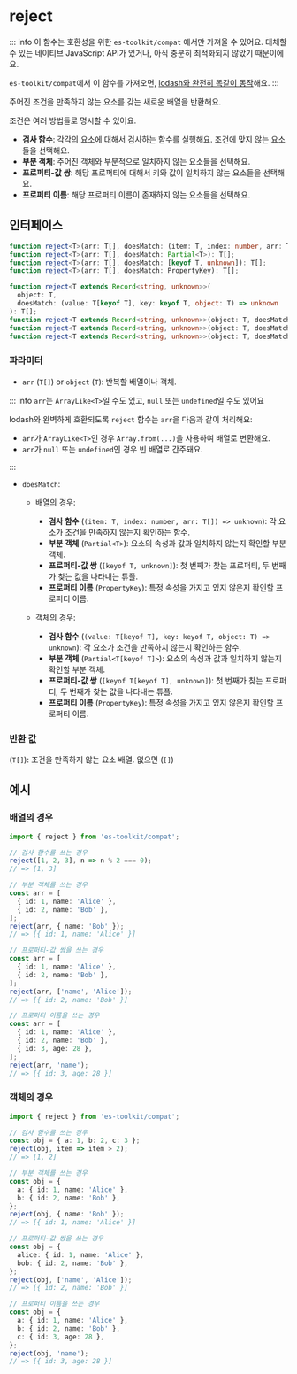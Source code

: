# reject

::: info
이 함수는 호환성을 위한 `es-toolkit/compat` 에서만 가져올 수 있어요. 대체할 수 있는 네이티브 JavaScript API가 있거나, 아직 충분히 최적화되지 않았기 때문이에요.

`es-toolkit/compat`에서 이 함수를 가져오면, [lodash와 완전히 똑같이 동작](../../../compatibility.md)해요.
:::

주어진 조건을 만족하지 않는 요소를 갖는 새로운 배열을 반환해요.

조건은 여러 방법들로 명시할 수 있어요.

- **검사 함수**: 각각의 요소에 대해서 검사하는 함수를 실행해요. 조건에 맞지 않는 요소들을 선택해요.
- **부분 객체**: 주어진 객체와 부분적으로 일치하지 않는 요소들을 선택해요.
- **프로퍼티-값 쌍**: 해당 프로퍼티에 대해서 키와 값이 일치하지 않는 요소들을 선택해요.
- **프로퍼티 이름**: 해당 프로퍼티 이름이 존재하지 않는 요소들을 선택해요.

## 인터페이스

```typescript
function reject<T>(arr: T[], doesMatch: (item: T, index: number, arr: T[]) => unknown): T[];
function reject<T>(arr: T[], doesMatch: Partial<T>): T[];
function reject<T>(arr: T[], doesMatch: [keyof T, unknown]): T[];
function reject<T>(arr: T[], doesMatch: PropertyKey): T[];

function reject<T extends Record<string, unknown>>(
  object: T,
  doesMatch: (value: T[keyof T], key: keyof T, object: T) => unknown
): T[];
function reject<T extends Record<string, unknown>>(object: T, doesMatch: Partial<T[keyof T]>): T[];
function reject<T extends Record<string, unknown>>(object: T, doesMatch: [keyof T[keyof T], unknown]): T[];
function reject<T extends Record<string, unknown>>(object: T, doesMatch: PropertyKey): T[];
```

### 파라미터

- `arr` (`T[]`) or `object` (`T`): 반복할 배열이나 객체.

::: info `arr`는 `ArrayLike<T>`일 수도 있고, `null` 또는 `undefined`일 수도 있어요

lodash와 완벽하게 호환되도록 `reject` 함수는 `arr`을 다음과 같이 처리해요:

- `arr`가 `ArrayLike<T>`인 경우 `Array.from(...)`을 사용하여 배열로 변환해요.
- `arr`가 `null` 또는 `undefined`인 경우 빈 배열로 간주돼요.

:::

- `doesMatch`:

  - 배열의 경우:

    - **검사 함수** (`(item: T, index: number, arr: T[]) => unknown`): 각 요소가 조건을 만족하지 않는지 확인하는 함수.
    - **부분 객체** (`Partial<T>`): 요소의 속성과 값과 일치하지 않는지 확인할 부분 객체.
    - **프로퍼티-값 쌍** (`[keyof T, unknown]`): 첫 번째가 찾는 프로퍼티, 두 번째가 찾는 값을 나타내는 튜플.
    - **프로퍼티 이름** (`PropertyKey`): 특정 속성을 가지고 있지 않은지 확인할 프로퍼티 이름.

  - 객체의 경우:

    - **검사 함수** (`(value: T[keyof T], key: keyof T, object: T) => unknown`): 각 요소가 조건을 만족하지 않는지 확인하는 함수.
    - **부분 객체** (`Partial<T[keyof T]>`): 요소의 속성과 값과 일치하지 않는지 확인할 부분 객체.
    - **프로퍼티-값 쌍** (`[keyof T[keyof T], unknown]`): 첫 번째가 찾는 프로퍼티, 두 번째가 찾는 값을 나타내는 튜플.
    - **프로퍼티 이름** (`PropertyKey`): 특정 속성을 가지고 있지 않은지 확인할 프로퍼티 이름.

### 반환 값

(`T[]`): 조건을 만족하지 않는 요소 배열. 없으면 (`[]`)

## 예시

### 배열의 경우

```typescript
import { reject } from 'es-toolkit/compat';

// 검사 함수를 쓰는 경우
reject([1, 2, 3], n => n % 2 === 0);
// => [1, 3]

// 부분 객체를 쓰는 경우
const arr = [
  { id: 1, name: 'Alice' },
  { id: 2, name: 'Bob' },
];
reject(arr, { name: 'Bob' });
// => [{ id: 1, name: 'Alice' }]

// 프로퍼티-값 쌍을 쓰는 경우
const arr = [
  { id: 1, name: 'Alice' },
  { id: 2, name: 'Bob' },
];
reject(arr, ['name', 'Alice']);
// => [{ id: 2, name: 'Bob' }]

// 프로퍼티 이름을 쓰는 경우
const arr = [
  { id: 1, name: 'Alice' },
  { id: 2, name: 'Bob' },
  { id: 3, age: 28 },
];
reject(arr, 'name');
// => [{ id: 3, age: 28 }]
```

### 객체의 경우

```typescript
import { reject } from 'es-toolkit/compat';

// 검사 함수를 쓰는 경우
const obj = { a: 1, b: 2, c: 3 };
reject(obj, item => item > 2);
// => [1, 2]

// 부분 객체를 쓰는 경우
const obj = {
  a: { id: 1, name: 'Alice' },
  b: { id: 2, name: 'Bob' },
};
reject(obj, { name: 'Bob' });
// => [{ id: 1, name: 'Alice' }]

// 프로퍼티-값 쌍을 쓰는 경우
const obj = {
  alice: { id: 1, name: 'Alice' },
  bob: { id: 2, name: 'Bob' },
};
reject(obj, ['name', 'Alice']);
// => [{ id: 2, name: 'Bob' }]

// 프로퍼티 이름을 쓰는 경우
const obj = {
  a: { id: 1, name: 'Alice' },
  b: { id: 2, name: 'Bob' },
  c: { id: 3, age: 28 },
};
reject(obj, 'name');
// => [{ id: 3, age: 28 }]
```
